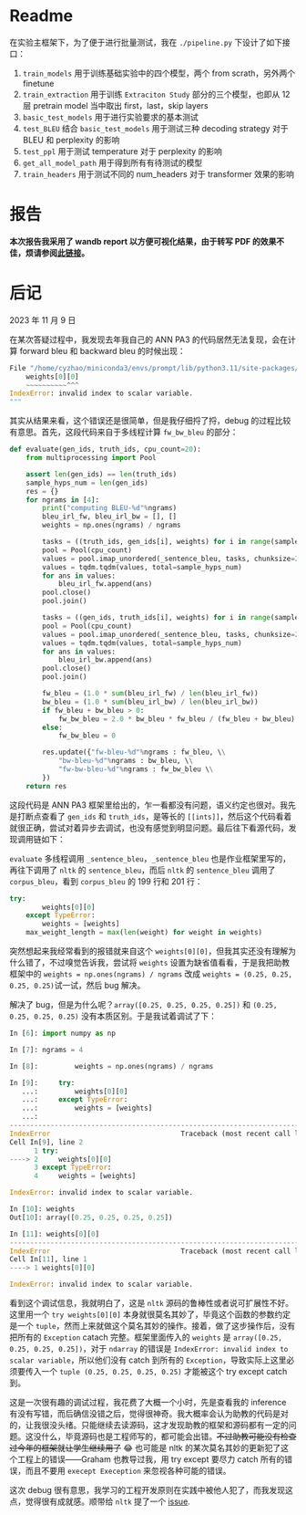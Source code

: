 # Readme

在实验主框架下，为了便于进行批量测试，我在 `./pipeline.py` 下设计了如下接口：

1. `train_models` 用于训练基础实验中的四个模型，两个 from scrath，另外两个 finetune
2. `train_extraction` 用于训练 `Extraciton Study` 部分的三个模型，也即从 12 层 pretrain model 当中取出 first，last，skip layers
3. `basic_test_models` 用于进行实验要求的基本测试
4. `test_BLEU`  结合 `basic_test_models` 用于测试三种 decoding strategy 对于 BLEU 和 perplexity 的影响
5. `test_ppl` 用于测试 temperature 对于 perplexity 的影响
6. `get_all_model_path` 用于得到所有有待测试的模型
7. `train_headers` 用于测试不同的 num_headers 对于 transformer 效果的影响

# 报告

**本次报告我采用了 wandb report 以方便可视化结果，由于转写 PDF 的效果不佳，烦请参阅[此链接](https://wandb.ai/eren-zhao/Transformer-Gen/reports/Text-Generation-ANN-PA3-Report--VmlldzoyODg5OTU3?accessToken=rpr9mc8yjah8t7lzrv8g149m4qur2jlxboe8sd0b7r6bc0o5lurq3bualchd6tkc)。**

# 后记

2023 年 11 月 9 日

在某次答疑过程中，我发现去年我自己的 ANN PA3 的代码居然无法复现，会在计算 forward bleu 和 backward bleu 的时候出现：

```python
File "/home/cyzhao/miniconda3/envs/prompt/lib/python3.11/site-packages/nltk/translate/bleu_score.py", line 200, in corpus_bleu
    weights[0][0]
    ~~~~~~~~~~^^^
IndexError: invalid index to scalar variable.
"""
```

其实从结果来看，这个错误还是很简单，但是我仔细捋了捋，debug 的过程比较有意思。首先，这段代码来自于多线程计算 `fw_bw_bleu` 的部分：

```python
def evaluate(gen_ids, truth_ids, cpu_count=20):
    from multiprocessing import Pool

    assert len(gen_ids) == len(truth_ids)
    sample_hyps_num = len(gen_ids)
    res = {}
    for ngrams in [4]:
        print("computing BLEU-%d"%ngrams)
        bleu_irl_fw, bleu_irl_bw = [], []
        weights = np.ones(ngrams) / ngrams

        tasks = ((truth_ids, gen_ids[i], weights) for i in range(sample_hyps_num))
        pool = Pool(cpu_count)
        values = pool.imap_unordered(_sentence_bleu, tasks, chunksize=20)
        values = tqdm.tqdm(values, total=sample_hyps_num)
        for ans in values:
            bleu_irl_fw.append(ans)
        pool.close()
        pool.join()

        tasks = ((gen_ids, truth_ids[i], weights) for i in range(sample_hyps_num))
        pool = Pool(cpu_count)
        values = pool.imap_unordered(_sentence_bleu, tasks, chunksize=20)
        values = tqdm.tqdm(values, total=sample_hyps_num)
        for ans in values:
            bleu_irl_bw.append(ans)
        pool.close()
        pool.join()

        fw_bleu = (1.0 * sum(bleu_irl_fw) / len(bleu_irl_fw))
        bw_bleu = (1.0 * sum(bleu_irl_bw) / len(bleu_irl_bw))
        if fw_bleu + bw_bleu > 0:
            fw_bw_bleu = 2.0 * bw_bleu * fw_bleu / (fw_bleu + bw_bleu)
        else:
            fw_bw_bleu = 0

        res.update({"fw-bleu-%d"%ngrams : fw_bleu, \\
            "bw-bleu-%d"%ngrams : bw_bleu, \\
            "fw-bw-bleu-%d"%ngrams : fw_bw_bleu \\
        })
    return res
```

这段代码是 ANN PA3 框架里给出的，乍一看都没有问题，语义约定也很对。我先是打断点查看了 `gen_ids` 和 `truth_ids`，是等长的 `[[ints]]`，然后这个代码看着就很正确，尝试对着异步去调试，也没有感觉到明显问题。最后往下看源代码，发现调用链如下：

`evaluate` 多线程调用 `_sentence_bleu`，`_sentence_bleu` 也是作业框架里写的，再往下调用了 `nltk` 的 `sentence_bleu`，而后 `nltk` 的 `sentence_bleu` 调用了 `corpus_bleu`，看到 `corpus_bleu` 的 199 行和 201 行：

```python
try:
        weights[0][0]
    except TypeError:
        weights = [weights]
    max_weight_length = max(len(weight) for weight in weights)
```

突然想起来我经常看到的报错就来自这个 `weights[0][0]`，但我其实还没有理解为什么错了，不过嗅觉告诉我，尝试将 `weights` 设置为缺省值看看，于是我把助教框架中的 `weights = np.ones(ngrams) / ngrams` 改成 `weights = (0.25, 0.25, 0.25, 0.25)`试一试，然后 bug 解决。

解决了 bug，但是为什么呢？`array([0.25, 0.25, 0.25, 0.25])` 和 `(0.25, 0.25, 0.25, 0.25)` 没有本质区别。于是我试着调试了下：

```python
In [6]: import numpy as np

In [7]: ngrams = 4

In [8]:         weights = np.ones(ngrams) / ngrams

In [9]:     try:
   ...:         weights[0][0]
   ...:     except TypeError:
   ...:         weights = [weights]
   ...: 
---------------------------------------------------------------------------
IndexError                                Traceback (most recent call last)
Cell In[9], line 2
      1 try:
----> 2     weights[0][0]
      3 except TypeError:
      4     weights = [weights]

IndexError: invalid index to scalar variable.

In [10]: weights
Out[10]: array([0.25, 0.25, 0.25, 0.25])

In [11]: weights[0][0]
---------------------------------------------------------------------------
IndexError                                Traceback (most recent call last)
Cell In[11], line 1
----> 1 weights[0][0]

IndexError: invalid index to scalar variable.
```

看到这个调试信息，我就明白了，这是 `nltk` 源码的鲁棒性或者说可扩展性不好。这里用一个 `try weights[0][0]` 本身就很莫名其妙了，毕竟这个函数的参数约定是一个 `tuple`，然而上来就做这个莫名其妙的操作。接着，做了这步操作后，没有把所有的 `Exception` catach 完整。框架里面传入的 `weights` 是 `array([0.25, 0.25, 0.25, 0.25])`，对于 `ndarray` 的错误是 `IndexError: invalid index to scalar variable`，所以他们没有 catch 到所有的 `Exception`，导致实际上这里必须要传入一个 `tuple (0.25, 0.25, 0.25, 0.25)` 才能被这个 try except catch 到。

这是一次很有趣的调试过程，我花费了大概一个小时，先是查看我的 inference 有没有写错，而后确信没错之后，觉得很神奇。我大概率会认为助教的代码是对的，让我很没头绪。只能继续去读源码，这才发现助教的框架和源码都有一定的问题。这没什么，毕竟源码也是工程师写的，都可能会出错。~~不过助教可能没有检查过今年的框架就让学生继续用了~~ 😂 也可能是 nltk 的某次莫名其妙的更新犯了这个工程上的错误——Graham 也教导过我，用 try except 要尽力 catch 所有的错误，而且不要用 `execept Exeception` 来忽视各种可能的错误。

这次 debug 很有意思，我学习的工程开发原则在实践中被他人犯了，而我发现这点，觉得很有成就感。顺带给 `nltk` 提了一个 [issue](https://github.com/nltk/nltk/issues/3204).
